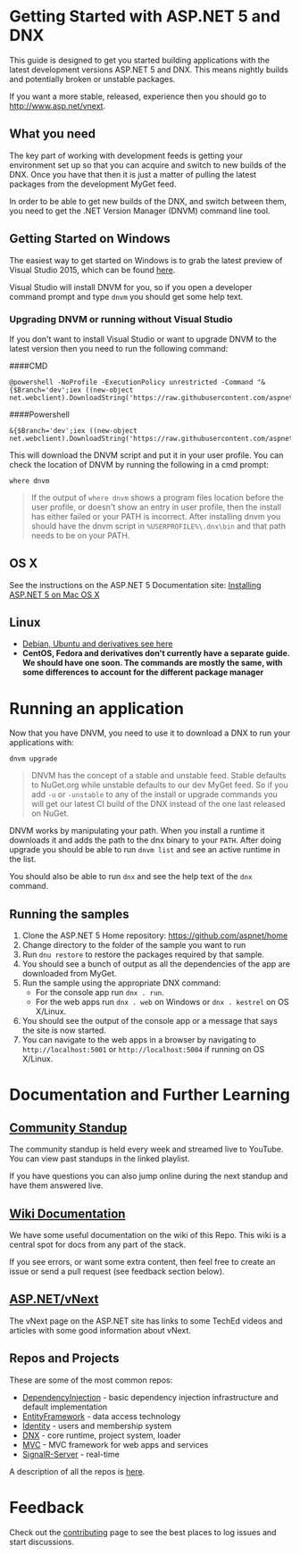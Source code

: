 # Getting Started with ASP.NET 5 and DNX

This guide is designed to get you started building applications with the latest development versions ASP.NET 5 and DNX. This means nightly builds and potentially broken or unstable packages.

If you want a more stable, released, experience then you should go to http://www.asp.net/vnext.

## What you need

The key part of working with development feeds is getting your environment set up so that you can acquire and switch to new builds of the DNX. Once you have that then it is just a matter of pulling the latest packages from the development MyGet feed.

In order to be able to get new builds of the DNX, and switch between them, you need to get the .NET Version Manager (DNVM) command line tool.

## Getting Started on Windows

The easiest way to get started on Windows is to grab the latest preview of Visual Studio 2015, which can be found [here](http://go.microsoft.com/fwlink/?LinkId=521794).

Visual Studio will install DNVM for you, so if you open a developer command prompt and type `dnvm` you should get some help text.

### Upgrading DNVM or running without Visual Studio

If you don't want to install Visual Studio or want to upgrade DNVM to the latest version then you need to run the following command:

####CMD
```
@powershell -NoProfile -ExecutionPolicy unrestricted -Command "&{$Branch='dev';iex ((new-object net.webclient).DownloadString('https://raw.githubusercontent.com/aspnet/Home/dev/dnvminstall.ps1'))}"
```

####Powershell
```
&{$Branch='dev';iex ((new-object net.webclient).DownloadString('https://raw.githubusercontent.com/aspnet/Home/dev/dnvminstall.ps1'))}
```

This will download the DNVM script and put it in your user profile. You can check the location of DNVM by running the following in a cmd prompt:

```
where dnvm
```

> If the output of `where dnvm` shows a program files location before the user profile, or doesn't show an entry in user profile, then the install has either failed or your PATH is incorrect. After installing dnvm you should have the dnvm script in `%USERPROFILE%\.dnx\bin` and that path needs to be on your PATH.

## OS X

See the instructions on the ASP.NET 5 Documentation site: [Installing ASP.NET 5 on Mac OS X](http://docs.asp.net/en/latest/getting-started/installing-on-mac.html)

## Linux

* [Debian, Ubuntu and derivatives see here](GettingStartedDeb.md)
* **CentOS, Fedora and derivatives don't currently have a separate guide. We should have one soon. The commands are mostly the same, with some differences to account for the different package manager**

# Running an application

Now that you have DNVM, you need to use it to download a DNX to run your applications with:

```
dnvm upgrade
```

> DNVM has the concept of a stable and unstable feed. Stable defaults to NuGet.org while unstable defaults to our dev MyGet feed. So if you add `-u` or `-unstable` to any of the install or upgrade commands you will get our latest CI build of the DNX instead of the one last released on NuGet.

DNVM works by manipulating your path. When you install a runtime it downloads it and adds the path to the dnx binary to your `PATH`. After doing upgrade you should be able to run `dnvm list` and see an active runtime in the list.

You should also be able to run `dnx` and see the help text of the `dnx` command.

## Running the samples

1. Clone the ASP.NET 5 Home repository: https://github.com/aspnet/home
2. Change directory to the folder of the sample you want to run
3. Run ```dnu restore``` to restore the packages required by that sample.
4. You should see a bunch of output as all the dependencies of the app are downloaded from MyGet.
5. Run the sample using the appropriate DNX command:
    - For the console app run  `dnx . run`.
    - For the web apps run `dnx . web` on Windows or `dnx . kestrel` on OS X/Linux.
6. You should see the output of the console app or a message that says the site is now started.
7. You can navigate to the web apps in a browser by navigating to `http://localhost:5001` or `http://localhost:5004` if running on OS X/Linux.

# Documentation and Further Learning

## [Community Standup](http://www.youtube.com/playlist?list=PL0M0zPgJ3HSftTAAHttA3JQU4vOjXFquF)
The community standup is held every week and streamed live to YouTube. You can view past standups in the linked playlist.

If you have questions you can also jump online during the next standup and have them answered live.

## [Wiki Documentation](https://github.com/aspnet/Home/wiki)
We have some useful documentation on the wiki of this Repo. This wiki is a central spot for docs from any part of the stack.

If you see errors, or want some extra content, then feel free to create an issue or send a pull request (see feedback section below).

## [ASP.NET/vNext](http://www.asp.net/vnext)
The vNext page on the ASP.NET site has links to some TechEd videos and articles with some good information about vNext.

## Repos and Projects

These are some of the most common repos:

* [DependencyInjection](https://github.com/aspnet/DependencyInjection) - basic dependency injection infrastructure and default implementation
* [EntityFramework](https://github.com/aspnet/EntityFramework) - data access technology
* [Identity](https://github.com/aspnet/Identity) - users and membership system
* [DNX](https://github.com/aspnet/DNX) - core runtime, project system, loader
* [MVC](https://github.com/aspnet/Mvc) - MVC framework for web apps and services
* [SignalR-Server](https://github.com/aspnet/SignalR-Server) - real-time

A description of all the repos is [here](https://github.com/aspnet/Home/wiki/Repo-List).

# Feedback

Check out the [contributing](CONTRIBUTING.md) page to see the best places to log issues and start discussions.

